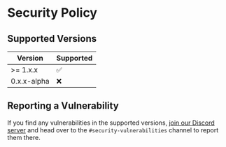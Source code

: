 # Security Policy

## Supported Versions

| Version     | Supported          |
| ----------- | ------------------ |
| >= 1.x.x    | :white_check_mark: |
| 0.x.x-alpha | ❌            |

## Reporting a Vulnerability

If you find any vulnerabilities in the supported versions, [join our Discord server](https://discord.com/invite/eGnrPqEH7U) and head over to the `#security-vulnerabilities` channel to report them there.

